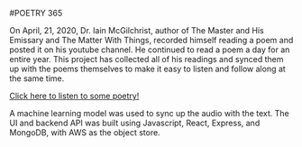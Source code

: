 #POETRY 365

On April, 21, 2020, Dr. Iain McGilchrist, author of The Master and His Emissary and The Matter With Things, recorded himself reading a poem and posted it on his youtube channel. He continued to read a poem a day for an entire year. This project has collected all of his readings and synced them up with the poems themselves to make it easy to listen and follow along at the same time.

[Click here to listen to some poetry!](https://poetry-365-2ko7.onrender.com/)



A machine learning model was used to sync up the audio with the text. 
The UI and backend API was built using Javascript, React, Express, and MongoDB, with AWS as the object store. 

